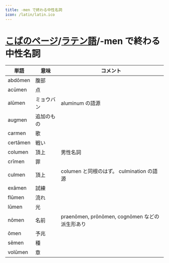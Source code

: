 ```yaml
---
title: -men で終わる中性名詞
icon: /latin/latin.ico
---
```


# [こばのページ](../index.html)/[ラテン語](index.html)/-men で終わる中性名詞


|単語|意味|コメント|
|--|--|--|
|abdōmen|腹部|
|acūmen|点|
|alūmen|ミョウバン|aluminum の語源|
|augmen|追加のもの|
|carmen|歌|
|certāmen|戦い|
|columen|頂上|男性名詞|
|crīmen|罪|
|culmen|頂上|columen と同根のはず。 culmination の語源|
|exāmen|試練|
|flūmen|流れ|
|lūmen|光|
|nōmen|名前|praenōmen, prōnōmen, cognōmen などの派生形あり|
|ōmen|予兆|
|sēmen|種|
|volūmen|章|
